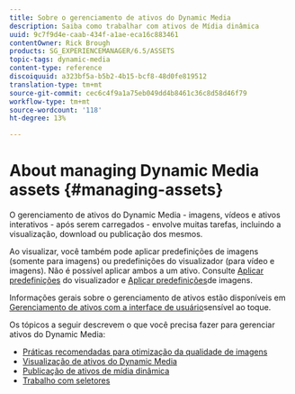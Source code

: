 ```yaml
---
title: Sobre o gerenciamento de ativos do Dynamic Media
description: Saiba como trabalhar com ativos de Mídia dinâmica
uuid: 9c7f9d4e-caab-434f-a1ae-eca16c883461
contentOwner: Rick Brough
products: SG_EXPERIENCEMANAGER/6.5/ASSETS
topic-tags: dynamic-media
content-type: reference
discoiquuid: a323bf5a-b5b2-4b15-bcf8-48d0fe819512
translation-type: tm+mt
source-git-commit: cec6c4f9a1a75eb049dd4b8461c36c8d58d46f79
workflow-type: tm+mt
source-wordcount: '118'
ht-degree: 13%

---
```



# About managing Dynamic Media assets {#managing-assets}

O gerenciamento de ativos do Dynamic Media - imagens, vídeos e ativos interativos - após serem carregados - envolve muitas tarefas, incluindo a visualização, download ou publicação dos mesmos.

Ao visualizar, você também pode aplicar predefinições de imagens (somente para imagens) ou predefinições do visualizador (para vídeo e imagens). Não é possível aplicar ambos a um ativo. Consulte [Aplicar predefinições](/help/assets/viewer-presets.md) do visualizador e [Aplicar predefinições](/help/assets/image-sets.md)de imagens.

Informações gerais sobre o gerenciamento de ativos estão disponíveis em [Gerenciamento de ativos com a interface de usuário](/help/assets/manage-assets.md)sensível ao toque.

Os tópicos a seguir descrevem o que você precisa fazer para gerenciar ativos do Dynamic Media:

* [Práticas recomendadas para otimização da qualidade de imagens](/help/assets/best-practices-for-optimizing-the-quality-of-your-images.md)
* [Visualização de ativos do Dynamic Media](/help/assets/previewing-assets.md)
* [Publicação de ativos de mídia dinâmica](/help/assets/publishing-dynamicmedia-assets.md)
* [Trabalho com seletores](/help/assets/working-with-selectors.md)

